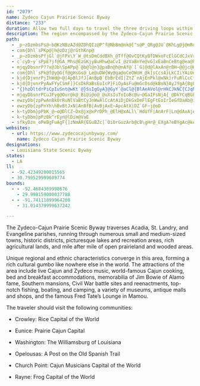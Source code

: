 ```yaml
---
id: "2079"
name: Zydeco Cajun Prairie Scenic Byway
distance: "233"
duration: Allow two full days to travel the three driving loops within the overall byway.
description: The region encompassed by the Zydeco-Cajun Prairie Scenic Byway is a hotbed of Cajun culture and Zydeco music.
path:
  - _p~zDzmbsPs@~b@KzNBzAZd@ZDhQIz@P^f@NbBm@nk@[^s@P_QRg@JU`@KhLg@j@mRo@u@@WJYf@C^Sfb@E~@[^wk@r@uI|DWf@G~@G`IF`N_CnRy@zHeAxHq@tCsA~BuElEyAxBYzCO~CoBzHMVURw@LeXfAgWmEgA[]_@i`@ot@kGsJaBgB
  - com{Dhl`sPKp@|h@zDzj@rGthKnp@
  - _p~zDzmbsPfjGl`@jFPx\Y`W_@tsDmCddBXh_@Tff@OvCQtKyBfDWxoFcElGCdCJxVrAxDHvsAcAhDJpBX?md@Isd@LsE?{NGaoA~_AQlBM~Bw@zKoG~@_Ah@{@v@mBh@wD?wZ~yAGEgTFuFf@kDd@}A~Q_d@bHoRd@yCrB{Tv@gEdAkCzn@ckAz@}Bj@iCJsBG_j@VeCx@sCxAyBrCmBbBa@v@EjGKlAUlAe@hAq@~@_ArHuJrByApBy@vBe@pAKrSEtAIlA]lAk@hKuGbBmBdAkCZyAJaCCmn@[{A}@gBeE}Cc@o@Wy@I_AGo^
  - c`cyD~y`sPpE?jf@GA_Mhs@EzGKjyBuHhw@aCvI_@zVaBnYe@vG]xEaBnCeBtg@ea@hd@k]hAs@hBs@pA]tC_@d`@BjQQxy@D|u@E|r@\|zA^d`AQxjDK~|@uA`\w@tnIe@he@KpOU|G_AvE_ApF{AjDsAjj@}VxJ}EzHaD|KeF|\_Pd_CefA^`A\Bl@QpA_A?SWgAlBu@tOgHkSko@XYxDcBjCe@x@CxNCncBeAlTDhjAe@toCm@~QM`nAKjGMve@kBjk@gCfFGxF@zlA~CrJ@ttAg@`QQfe@M`CFtCVxFfA`E\bDKfNqBjCOvfBe@bFI~@MtAY~AaArAqAjA{Bp@sCNkCg@cp@FyAZ}Bt@uC~AaDxm@aw@tAoBty@oyB`BkFxLue@~@wB|@mAhA_A~As@dB]hACv]|@fn@SlTNxQWrs@WpFN|ALt@T`VolAx@{Ft@sKtN}s@m@QOQqMwDaJeC]?oRuFi@c@KY?u@Ric@Cu@K]m@m@qBG}pAx@e}AF{hA^cjBXg~A^{KLknADgs@Xqh@?{bAaAqUEJ{t@we@x@oOf@_y@~AePMuh@?ib@Po~@@o_A^mfCj@erAf@s~A~@AaC_l@Teg@Bo@f@gAlBaAb@wg@O]IkPQuJAwEFkBg@iB}@qAgAsAmBaA_CqBaJw@sCmAgCwCaEeB}A{A{@wD}AgDk@kCIwfBFoCL}p@zEw]hEuOhA{\dAstCtHqEVmJv@qoBhFaHG_He@aw@mLiKaCmK{DwHiEcHoFwgCyiCqJoHwJmL{AyBsD{GmB_Cgi@ej@cNaNiAcB{@qBwCaJoFiOwHgNcHdGae@j_@Yr@aCvN}Txi@KlA`@jGOfAcd@ze@iA|AiAfCs@~CMhDh@tRbBd^AdBaFr^w@jCaAdBsB`CoJxIkBhAqAb@sAPez@`@ig@F?|dBTnM?tQGxZ?~n@s{Ad@qAHkBd@u@\yAlAmA~A_ArC[zBEpAN`CtAfH^xA`S~l@p@bCRxAGjCm@zCs@pAqAvAy~@rv@yZlV_@`@aAdBy@lCy@fEiBrF_G`Mm@z@aB~AwdApy@}T~PmBr@uANyPPsAXoAf@sC~BvBfFh@~Bb@xCL`GBnPCj@yA^`@~DPxCJtJNrqDP~THlDFPF~ADx}@Nft@EvMIjF?vY??
  - mjqyDbsnrP??x@Jb\SpAPp@`@b@l@n}@paBn@h@nAf@`[`G|@d@lAxAn@rBH~@@jc@HlBj@`Btl@zfA`O|XdxDpcH|AnD\~ARdBBbQhAa@hAQhBEb{@?
  - com{Dhl`sPk@f@y@G{f@gHsGs@_Le@uDW{Wy@ga@oCeOWoH_@k]sCcsA}LkCIiYAiUeAmm@{BsLy@yKqAyKmB{Ae@aCgAoPaL_UcPoB_BmE{EmBcBsBuAaC_AmOsEiCe@kBQqB?eDR_k@rMgEx@gFXaCAa~@sDil@yEeYsBiC_@yDmAcCyAoCkCyBmD}@{BmAeEaD{LqKm_@gAkCuA_CwBaCcAy@iDmBsC_Aie@mLoOuCeAk@oc@aJ
  - kjd{DjvnrPjIhWd@~@|ApBlJfJ|AnBpB`EbBrEdI|ZtZ`nAjEnPkl@xNk]rFuRlCcCf@aCz@e^`SmUzS}TjU_BjBgElGsQjX_LnQeAlCgP~g@eAnCsSt_@{FzJyT`XyAxBmA~Bg]|{@wClGyDrFmBdByM`J{ElC}B~@iAx@y@xAi@lC
  - kjd{DjvnrPyAwFYyCSmF]}CsDkRaBsEoIcP}FiOyAsFu@mGcDsd@kBoN}AyJYgA{BgF{Pq\iLuUeL_VmKuSu@mBa@yAOmCVsMfCip@tEw[v@{HtBcQnAaO?m@Gq@a@q@w@a@yW{CaBYcBq@gAs@kDaDeq@yq@cAs@c@M_PwCaEaAiIeE_BaAaAkAk@_AyDiJ[y@SsABq@nGs^d@aEL_EI{C_AsM
  - "{}hzDltdrPiCpIuSnt@wKt`@}SsIgGyA}@GyY`@aCl@{BlAeAVol@rHkCJkNC{CJqNfEaC\\{t@BsCGgCWsjByRkDY}FKwG_@qMkAwCu@wFk@oDk@yJyB}ASu@?oB^{HjDw@RaANqADqAGaASyPqGkBm@mAG_eA?oGkAeAAqAFwBj@uBrAcX~[eBfBwAv@}Bd@_BDcS}@qAP_A`@mDhDyGdJiE~EgKnMwBvAeEnB_A|@]r@WlAiAzM]`IWfPKlAY^[LgC\\yA^yAn@mAbAq@lAkCnISjAOlAG`DE`NF~An@fCFp@?lAa@jCg@~@iDfD}LtKiAl@aAPsLLe[tCeP~DuQ`NaJ`IuAj@aJx@wb@q@sBF"
  - mjqyDbsnrPCuJFyg@Our@k@_Bi@i@o@_@uXsIuToIoBc@u~@GaIFsNjA{_@DkYCqBGkBg@sf@sSgPuEu[}QmAe@mA_@cv@gK{IsDeRgJmCcA}D{@oKmA}Cu@q@]mBaBwHuJ{BqBiAg@iBe@_N_BaCs@sBsAgCeDqAuAiAy@cBk@sDYmkA?iEJ_HtAgCJ{@EqBe@cN{HeBu@sAWqBKyQEe\?gBMqAWsBs@w{Aun@AA
  - ewzyDb{zpPwAnBkOrRuNlVaBtCyJnWwAlCcAtAiDjDkGxDmFlEgFtEoIrIeGfDaAb@iARiA@sC[aHkAiA?eAP_GlDyGrBuB`A_CxCgWjc@Wf@c@xBw@xJ`@r]GlDmG~m@{@fFaD`KaBbCsGvHm@fAKf@aA~GGrAFrIuApQaD|U{GtPoGtRiAtCgHrLw`@|{@cAlBmEbG_MfUwAxAc_@~W`fAh|Ax@zCNtA@tAItIDvAd@fDd@jAxOlUtB|EvAhCpm@b|@p@jAw{@r~@}VhV_TtTaBrB_AfB_FzNma@xnA]xA[lBM~CAvXY~Cy@rCo@nAaBrB_[nT}B~BaAfB}@lDYrDzArgB?bUK~A]~BmF|NqFlNmLv]cBfBmAz@_Ab@yC`AwAr@wApAu@lA[x@cR~l@
  - ewzyDb{zpPnYh\hBvBtJxN|AnBfB|AvBjAxE~ApcAtX|DZ`GF~j@oD
  - k~tyDbm}pPbK_@~o@DlCZ~Dx@jx@xPrDPh_@ElH@xALl\`HdUfF|AnArF|Ln@dAxAjAbFlC~@ZjAL|HCvMz@bLL|oAxLnEj@X}CzCm@hBQjDPzCEzK^d_@lE`^jClBZtFdBjClA|LxIjBx@nDl@rJ^pXtCzEp@~FrAbCdAvIzEhWtObF|AbN|AhpAzLrFp@fCf@pBp@tS`K|Br@`C^nlB|RbGNbKCzj@K~DObDo@~Z}HvQ_FpZ{HxGsBhEqBxF{DfFsF`EgGjBeElAoDhBmHtc@u_DzCqLyBeCoSi[Ig@mGcKmJyMWSgHuKe@e@KKqBS@[xJgRrLc\tN}RVgBbE}a@J{@^mAx@_CjCkF|EaFx@uAh@sA^cB`BoKTm@`BmCbHsIjAwBxEwMbCgG`F{FxAeC|@_DJaAJsAC}Dk@ub@QwA[iAwDgHm@eCKqAeA}s@KgBwEqZ[mLQsBi@sC}ByG_@sBQmBk@ya@FaEnAe]IwDaB_]CaElEuXd@uAh@qAfNwUpAmCnD{MvKkZnAkCzMeTvOeb@z@_DdAaSB}AK}@e@uA}EyIaCoQOa@aECCgIuKm@ot@sCyASaXuHcZkJke@qLiE]_Dk@so@ePyZe@wLlAyIjBkOnEaXnJgLvDeTbQgOzQaFvG_KdPwGdLuOv^oClH}CfKuAnFiE`U{@zCeIpVsGlPyHdWgClHgEnPoG`U}HdZwBnO?~B`@dCbAhDvFxJiAd@gDtB{\tHoAn@y@z@u@xBgJd^}ElQqJbUmAzBiAvAy@\aGpA{tBda@kB}M{ByIwAgEaLiWiNe]k@eA}@gAeGmE}EeC{DcEuZuWaE_DqJgGqAk@cQaFgLsE}IiCgKkDiBy@{YaPaN{DgPsF_QaMaAYt@}X{GaEec@iUc]cR_MgJ_CoAwCi@s@AmF@gWYgFj@aBz@cFfI}AjDuBlFi@l@mEjDgDnA{PdCqFrAaAd@{DlCgNnH{B|AmFnEqAd@cEDiAWYSg@gA_DuJe@q@yB_CwBoDyFeH[y@e@gDk@{AwAwAyGcEwA]i@Du@XgH~GeAZoMPuIYqLCqKYy@BiARsDlBsBpAaE`DaAdAa@t@iArCeAlBeA|@}FrAqAj@qD`CcDpAqBf@oHrAsAf@rDvGTl@Fn@k@bFeBpJcAxGErHM`Bs@|BeGjNy@xBe@jB{DhTgBtBw^z\iNzKg@l@]z@yA~Fc@rB]rCcGzk@wBrMqBbJwBhVG`FcBpW?vARtOLzCz@fFX~@h@dA`AdAtAf@h[xEpA`@r@d@x@jAh@~ArEpTz@lD^x@hU|Xf@t@h@vA^dCGxC_@`BoCbJS~@MdBFdAXdBbDpHf@bCPtBa@xe@RdBl@lBp@rAxFzHh@dA^rAZjBHzBChAa@fCoBnG?\Wz@kCjHSlAy@lHOl@aAlBW`AW~CMf@}CfE
  - k~tyDbm}pPzBk^rEyn@lDim@VaE
  - sfkyDzn_oPeBgFuAgF{]zNmAR{EGuBZc[`OiOrGuzArb@cB\gHr@_EXgA?eBYgAc@ke@qZ_Cu@uBS_l@wAce@r@eFaAyYmGoj@{CsC?mCn@qd@nR{CrAkFvC}AZkC?}c@mCeBa@mAo@qFoEqc@qZm@k@}@yAeCmGy@_B_D}ByAk@q@Emp@mBkBFsCr@gBjAaGxGaBrAgBf@eBJuQy@aFk@kDSqsAgG}Aa@{PmGwDcAeFy@y@[w@k@u@_A_@y@aKo\aAaCkA{AwAqAcBk@wASsAGqBLk_@vC_r@bHiFLgQAwCdTe@~@_@bBq@nJObH_@vhAVtn@OloA`@xIA|@SbAmCfGq@lDiD|TiR`gA{Hrh@wRrgA}Mlw@mLtk@qGj^{ChSmArJoGx_@{Gv`@_Jxb@yJ`k@aAzFwA`L]fDi@tI_@lLGvIi@rsBc@zu@BbWOzo@]vQeAtQaB`OcB`L_y@|}EeJjk@{B|K?`@Jb@d@t@gBdCmA~B}@dChAf@vA`Bz`D|iEvCrD`CxBnBpAbIxCrEnAzBdAvClBll@be@hF`FvC|DrDxGjCtH`i@boBp@rDhC~[^fDp@`DvClIz@lBx@fAbBdB~KlIjCv@dCFxeAaCrCQpBk@vAm@dQ{MbDyBtBgArBy@pBg@nG}@zj@uAvFYdABzGUzLQ~Lg@bb@w@dm@aB~GG~EFzBVnDz@bD`BvAhA|QjStCpDpKxL
websites:
  - url: https://www.zydecocajunbyway.com/
    name: Zydeco Cajun Prairie Scenic Byway
designations:
  - Louisiana State Scenic Byway
states:
  - LA
ll:
  - -92.42349200015565
  - 30.799529999609774
bounds:
  - - -92.4684369998676
    - 29.998159000037788
  - - -91.74111899964208
    - 31.014379999637242

---
```


The Zydeco-Cajun Prairie Scenic Byway traverses Acadia, St. Landry, and Evangeline parishes, running through numerous small and medium-sized towns, historic districts, picturesque lakes and recreation areas, rich agricultural lands, and mile after mile of open prairieland and wooded areas.

Unique regional and ethnic characteristics converge in this area, forming a rich cultural gumbo like nowhere else in the world. The attractions of the area include live Cajun and Zydeco music, world-famous Cajun cooking, bed and breakfast accommodations, memorabilia of Jim Bowie of Alamo fame, Southern mansions, Civil War battle sites and reenactments, top-notch fishing, boating, and camping, a variety of museums, antique malls and shops, and the famous Fred Tate&#8217;s Lounge in Mamou.

The traveler should visit the following communities:

* Crowley: Rice Capital of the World

* Eunice: Prairie Cajun Capital

* Washington: The Williamsburg of Louisiana

* Opelousas: A Post on the Old Spanish Trail

* Church Point: Cajun Musicians Capital of the World

* Rayne: Frog Capital of the World

